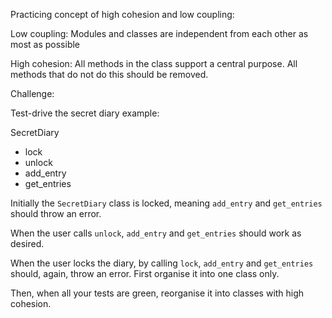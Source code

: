Practicing concept of high cohesion and low coupling:


Low coupling: Modules and classes are independent from each other as most as possible

High cohesion: All methods in the class support a central purpose. All methods that do not do this should be removed.

Challenge:

Test-drive the secret diary example:

SecretDiary
  - lock
  - unlock
  - add_entry
  - get_entries

Initially the `SecretDiary` class is locked, meaning `add_entry` and `get_entries` should throw an error.

When the user calls `unlock`, `add_entry` and `get_entries` should work as desired.

When the user locks the diary, by calling `lock`, `add_entry` and `get_entries` should, again, throw an error.
First organise it into one class only.

Then, when all your tests are green, reorganise it into classes with high cohesion.
